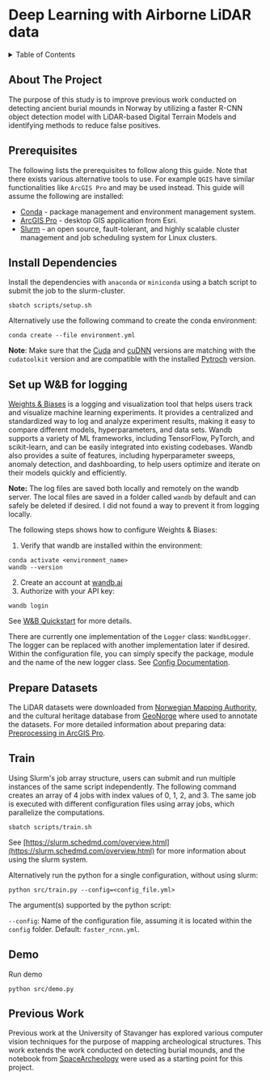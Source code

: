 # Deep Learning with Airborne LiDAR data
<details>
  <summary>Table of Contents</summary>
  <ol>
    <li>
      <a href="#about-the-project">About The Project</a>
    </li>
    <li>
      <a href="#install-dependencies">Install Dependencies</a>
      <ul>
        <li><a href="#prerequisites">Prerequisites</a></li>
        <li><a href="#installation">Installation</a></li>
      </ul>
    </li>
    <li><a href="#demo">Demo</a></li>
    <li><a href="#train">Train</a></li>
    <li><a href="#acknowledgments">Acknowledgments</a></li>
  </ol>
</details>


## About The Project
The purpose of this study is to improve previous work conducted on detecting ancient burial mounds in Norway by utilizing a faster R-CNN object detection model with LiDAR-based Digital Terrain Models and identifying methods to reduce false positives.


## Prerequisites
The following lists the prerequisites to follow along this guide. Note that there exists various alternative tools to use. For example `QGIS` have similar functionalities like `ArcGIS Pro` and may be used instead. This guide will assume the following are installed:
- [Conda](https://docs.conda.io/en/latest/) - package management and environment management system. 
- [ArcGIS Pro](https://www.esri.com/en-us/arcgis/products/arcgis-pro/resources) - desktop GIS application from Esri.
- [Slurm](https://slurm.schedmd.com/) - an open source, fault-tolerant, and highly scalable cluster management and job scheduling system for Linux clusters. 
  
## Install Dependencies

Install the dependencies with `anaconda` or `miniconda` using a batch script to submit the job to the slurm-cluster.
```
sbatch scripts/setup.sh
```

Alternatively use the following command to create the conda environment:
```
conda create --file environment.yml
```
**Note**: Make sure that the [Cuda](https://developer.nvidia.com/cuda-toolkit) and [cuDNN](https://developer.nvidia.com/cudnn) versions are matching with the `cudatoolkit` version and are compatible with the installed [Pytroch](https://pytorch.org/) version.

## Set up W&B for logging

[Weights & Biases](https://wandb.ai/) is a logging and visualization tool that helps users track and visualize machine learning experiments. It provides a centralized and standardized way to log and analyze experiment results, making it easy to compare different models, hyperparameters, and data sets. Wandb supports a variety of ML frameworks, including TensorFlow, PyTorch, and scikit-learn, and can be easily integrated into existing codebases. Wandb also provides a suite of features, including hyperparameter sweeps, anomaly detection, and dashboarding, to help users optimize and iterate on their models quickly and efficiently.

**Note:** The log files are saved both locally and remotely on the wandb server. The local files are saved in a folder called `wandb` by default and can safely be deleted if desired. I did not found a way to prevent it from logging locally. 

The following steps shows how to configure Weights & Biases:
1. Verify that wandb are installed within the environment:
  ```
  conda activate <environment_name>
  wandb --version
  ```
2. Create an account at [wandb.ai](https://wandb.ai/)
3. Authorize with your API key:
  ```
  wandb login
  ```
   
See [W&B Quickstart](https://wandb.ai/quickstart) for more details.

There are currently one implementation of the `Logger` class: `WandbLogger`. The logger can be replaced with another implementation later if desired. Within the configuration file, you can simply specify the package, module and the name of the new logger class. See [Config Documentation](config/README.md).

## Prepare Datasets
The LiDAR datasets were downloaded from [Norwegian Mapping Authority](https://hoydedata.no), and the cultural heritage database from [GeoNorge](https://geonorge.no) where used to annotate the datasets.
For more detailed information about preparing data: [Preprocessing in ArcGIS Pro](docs/preproecessing.md).

##  Train
Using Slurm's job array structure, users can submit and run multiple instances of the same script independently. The following command creates an array of 4 jobs with index values of 0, 1, 2, and 3. The same job is executed with different configuration files using array jobs, which parallelize the computations. 
```
sbatch scripts/train.sh
```

See [https://slurm.schedmd.com/overview.html](https://slurm.schedmd.com/overview.html) for more information about using the slurm system. 

Alternatively run the python for a single configuration, without using slurm:
```
python src/train.py --config=<config_file.yml>
```
The argument(s) supported by the python script:

`--config`: Name of the configuration file, assuming it is located within the `config` folder. 
  Default: `faster_rcnn.yml`.


## Demo

Run demo

```
python src/demo.py
```

## Previous Work
Previous work at the University of Stavanger has explored various computer
vision techniques for the purpose of mapping archeological structures. This work extends the work conducted on detecting burial mounds, and the notebook from [SpaceArcheology](https://github.com/arkadiy93/SpaceArcheologyThesis) were used as a starting point for this project. 
